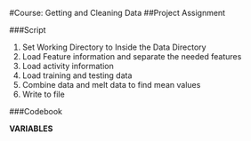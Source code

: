 #Course: Getting and Cleaning Data
##Project Assignment

###Script

1. Set Working Directory to Inside the Data Directory
2. Load Feature information and separate the needed features
3. Load activity information
4. Load training and testing data
5. Combine data and melt data to find mean values
6. Write to file

###Codebook

**VARIABLES**
